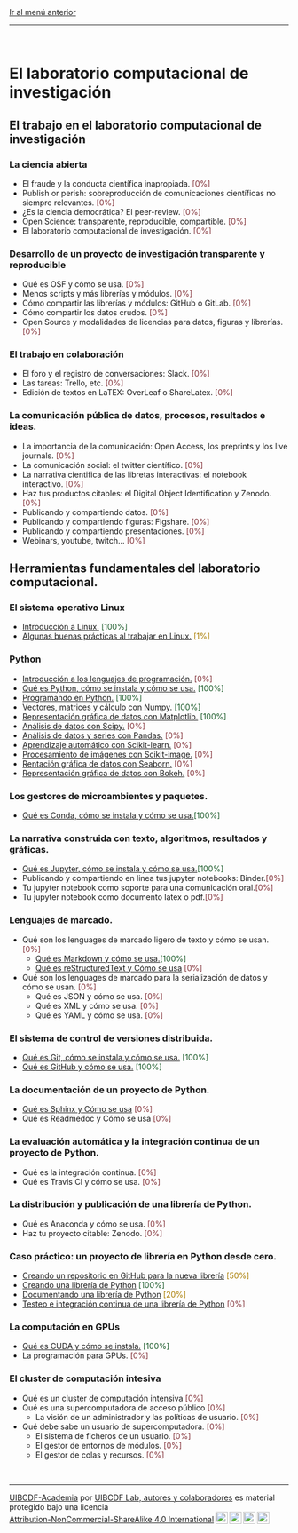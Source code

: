 <div style='text-align: left;'> <a href="../README.md#Laboratorio-computacional">Ir al menú anterior</a> </div>

-----

<br />

# El laboratorio computacional de investigación

## El trabajo en el laboratorio computacional de investigación

### La ciencia abierta

- El fraude y la conducta científica inapropiada. <span style="color:#823138">[0%]</span>
- Publish or perish: sobreproducción de comunicaciones científicas no siempre relevantes. <span style="color:#823138">[0%]</span>
- ¿Es la ciencia democrática? El peer-review. <span style="color:#823138">[0%]</span>
- Open Science: transparente, reproducible, compartible. <span style="color:#823138">[0%]</span>
- El laboratorio computacional de investigación. <span style="color:#823138">[0%]</span>

### Desarrollo de un proyecto de investigación transparente y reproducible

- Qué es OSF y cómo se usa. <span style="color:#823138">[0%]</span>
- Menos scripts y más librerías y módulos. <span style="color:#823138">[0%]</span>
- Cómo compartir las librerías y módulos: GitHub o GitLab. <span style="color:#823138">[0%]</span>
- Cómo compartir los datos crudos. <span style="color:#823138">[0%]</span>
- Open Source y modalidades de licencias para datos, figuras y librerías. <span style="color:#823138">[0%]</span>

### El trabajo en colaboración

- El foro y el registro de conversaciones: Slack. <span style="color:#823138">[0%]</span>
- Las tareas: Trello, etc. <span style="color:#823138">[0%]</span>
- Edición de textos en LaTEX: OverLeaf o ShareLatex. <span style="color:#823138">[0%]</span>

### La comunicación pública de datos, procesos, resultados e ideas. 

- La importancia de la comunicación: Open Access, los preprints y los live journals. <span style="color:#823138">[0%]</span>
- La comunicación social: el twitter científico. <span style="color:#823138">[0%]</span>
- La narrativa cientifica de las libretas interactivas: el notebook interactivo. <span style="color:#823138">[0%]</span>
- Haz tus productos citables: el Digital Object Identification y Zenodo. <span style="color:#823138">[0%]</span>
- Publicando y compartiendo datos. <span style="color:#823138">[0%]</span>
- Publicando y compartiendo figuras: Figshare. <span style="color:#823138">[0%]</span>
- Publicando y compartiendo presentaciones. <span style="color:#823138">[0%]</span>
- Webinars, youtube, twitch... <span style="color:#823138">[0%]</span>

## Herramientas fundamentales del laboratorio computacional. <a class="anchor" id="Introduccion"></a>

### El sistema operativo Linux

- [Introducción a Linux.](Herramientas/Linux/Linux/Linux.md) <span style="color:#185927">[100%]</span>
- [Algunas buenas prácticas al trabajar en Linux.](Herramientas/Linux/Buenas_practicas/Buenas_practicas.md) <span style="color:#aa7d00">[1%]</span>

### Python

- [Introducción a los lenguajes de programación.](Herramientas/Python/Lenguages/Lenguajes.md) <span style="color:#823138">[0%]</span>
- [Qué es Python, cómo se instala y cómo se usa.](Herramientas/Python/Python/Python.md) <span style="color:#185927">[100%]</span>
- [Programando en Python.](Herramientas/Python/Programando/Programando.ipynb) <span style="color:#185927">[100%]</span>
- [Vectores, matrices y cálculo con Numpy.](Herramientas/Python//Numpy/NumPy.ipynb) <span style="color:#185927">[100%]</span>
- [Representación gráfica de datos con Matplotlib.](Herramientas/Python/Matplotlib/Matplotlib.ipynb) <span style="color:#185927">[100%]</span>
- [Análisis de datos con Scipy.](Herramientas/Python/Scipy/Scipy.ipynb) <span style="color:#823138">[0%]</span>
- [Análisis de datos y series con Pandas.](Herramientas/Python/Pandas/Pandas.ipynb) <span style="color:#823138">[0%]</span>
- [Aprendizaje automático con Scikit-learn.](Herramientas/Python/Scikit-learn/Scikit-learn.ipynb) <span style="color:#823138">[0%]</span>
- [Procesamiento de imágenes con Scikit-image.](Herramientas/Python/Scikit-image/Scikit-image.ipynb) <span style="color:#823138">[0%]</span>
- [Rentación gráfica de datos con Seaborn.](Herramientas/Python/Seaborn/Seaborn.ipynb) <span style="color:#823138">[0%]</span>
- [Representación gráfica de datos con Bokeh.](Herramientas/Python/Bokeh/Bokeh.ipynb) <span style="color:#823138">[0%]</span>

### Los gestores de microambientes y paquetes.

- [Qué es Conda, cómo se instala y cómo se usa.](Herramientas/Conda/Conda/Conda.md)<span style="color:#185927">[100%]</span>

### La narrativa construida con texto, algoritmos, resultados y gráficas.

- [Qué es Jupyter, cómo se instala y cómo se usa.](Herramientas/Jupyter/Jupyter/Jupyter.md)<span style="color:#185927">[100%]</span>
- Publicando y compartiendo en linea tus jupyter notebooks: Binder.<span style="color:#823138">[0%]</span>
- Tu jupyter notebook como soporte para una comunicación oral.<span style="color:#823138">[0%]</span>
- Tu jupyter notebook como documento latex o pdf.<span style="color:#823138">[0%]</span>

### Lenguajes de marcado.

- Qué son los lenguages de marcado ligero de texto y cómo se usan. <span style="color:#823138">[0%]</span>
    - [Qué es Markdown y cómo se usa.](Herramientas/Lenguajes_marcado/Markdown/Markdown.md)<span style="color:#185927">[100%]</span>
    - [Qué es reStructuredText y Cómo se usa](Herramientas/Lenguajes_marcado/reStructuredText/reStructuredText.md) <span style="color:#823138">[0%]</span>
- Qué son los lenguages de marcado para la serialización de datos y cómo se usan. <span style="color:#823138">[0%]</span>
    - Qué es JSON y cómo se usa. <span style="color:#823138">[0%]</span>
    - Qué es XML y cómo se usa. <span style="color:#823138">[0%]</span>
    - Qué es YAML y cómo se usa. <span style="color:#823138">[0%]</span>

### El sistema de control de versiones distribuida.

- [Qué es Git, cómo se instala y cómo se usa.](Herramientas/Control_versiones_distribuida/Git/Git.md) <span style="color:#185927">[100%]</span>
- [Qué es GitHub y cómo se usa.](Herramientas/Control_versiones_distribuida/GitHub/GitHub.md) <span style="color:#185927">[100%]</span>

### La documentación de un proyecto de Python.

- [Qué es Sphinx y Cómo se usa](Herramientas_computacionales/Documentación/Sphinx/Sphinx.md) <span style="color:#823138">[0%]</span>
- Qué es Readmedoc y Cómo se usa <span style="color:#823138">[0%]</span>

### La evaluación automática y la integración continua de un proyecto de Python.

- Qué es la integración continua. <span style="color:#823138">[0%]</span>
- Qué es Travis CI y cómo se usa. <span style="color:#823138">[0%]</span>

### La distribución y publicación de una librería de Python.

- Qué es Anaconda y cómo se usa. <span style="color:#823138">[0%]</span>
- Haz tu proyecto citable: Zenodo. <span style="color:#823138">[0%]</span>

### Caso práctico: un proyecto de librería en Python desde cero.

- [Creando un repositorio en GitHub para la nueva librería](Herramientas/Caso_practico/Creando_GitHub_repo/Creando_GitHub_repo.md) <span style="color:#aa7d00">[50%]</span>
- [Creando una librería de Python](Herramientas/Caso_practico/Creando_libreria/Creando_libreria.md) <span style="color:#185927">[100%]</span>
- [Documentando una librería de Python](Herramientas/Caso_practico/Documentando_libreria/Documentando_libreria.md) <span style="color:#aa7d00">[20%]</span>
- [Testeo e integración continua de una librería de Python](Herramientas/Caso_practico/Testeo_libreria/Testeo_libreria.md) <span style="color:#823138">[0%]</span>

### La computación en GPUs

- [Qué es CUDA y cómo se instala.](Herramientas/GPU/CUDA/CUDA.md) <span style="color:#185927">[100%]</span>
- La programación para GPUs. <span style="color:#823138">[0%]</span>

### El cluster de computación intesiva

- Qué es un cluster de computación intensiva <span style="color:#823138">[0%]</span>
- Qué es una supercomputadora de acceso público <span style="color:#823138">[0%]</span>
    - La visión de un administrador y las políticas de usuario. <span style="color:#823138">[0%]</span>
- Qué debe sabe un usuario de supercomputadora. <span style="color:#823138">[0%]</span>
    - El sistema de ficheros de un usuario. <span style="color:#823138">[0%]</span>
    - El gestor de entornos de módulos. <span style="color:#823138">[0%]</span>
    - El gestor de colas y recursos. <span style="color:#823138">[0%]</span>

<br />

-------
<p xmlns:cc="http://creativecommons.org/ns#" xmlns:dct="http://purl.org/dc/terms/"><a property="dct:title" rel="cc:attributionURL" href="https://github.com/uibcdf/Academia">UIBCDF-Academia</a> por <a rel="cc:attributionURL dct:creator" property="cc:attributionName" href="https://github.com/uibcdf/Academia/graphs/contributors">UIBCDF Lab, autores y colaboradores</a> es material protegido bajo una licencia <a href="http://creativecommons.org/licenses/by-nc-sa/4.0/deed.es?ref=chooser-v1" target="_blank" rel="license noopener noreferrer" style="display:inline-block;">Attribution-NonCommercial-ShareAlike 4.0 International<img style="height:22px!important;margin-left:3px;vertical-align:text-bottom;" src="https://mirrors.creativecommons.org/presskit/icons/cc.svg?ref=chooser-v1"><img style="height:22px!important;margin-left:3px;vertical-align:text-bottom;" src="https://mirrors.creativecommons.org/presskit/icons/by.svg?ref=chooser-v1"><img style="height:22px!important;margin-left:3px;vertical-align:text-bottom;" src="https://mirrors.creativecommons.org/presskit/icons/nc.svg?ref=chooser-v1"><img style="height:22px!important;margin-left:3px;vertical-align:text-bottom;" src="https://mirrors.creativecommons.org/presskit/icons/sa.svg?ref=chooser-v1"></a></p>

